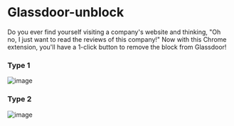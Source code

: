 # Glassdoor-unblock

Do you ever find yourself visiting a company's website and thinking, "Oh no, I just want to read the reviews of this company!" Now with this Chrome extension, you'll have a 1-click button to remove the block from Glassdoor!
### Type 1
![image](https://i.imgur.com/aHZ6LRh.png)
### Type 2
![image](https://i.imgur.com/T4wXcUB.png)
